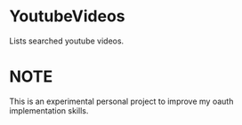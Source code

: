 YoutubeVideos
=============

Lists searched youtube videos.


NOTE
====

This is an experimental personal project to improve my oauth implementation skills.
